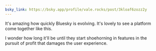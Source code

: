 ```yaml
---
bsky_link: https://bsky.app/profile/vale.rocks/post/3kloaf6zozz2y
---
```


It's amazing how quickly Bluesky is evolving. It's lovely to see a platform come together like this.

I wonder how long it'll be until they start shoehorning in features in the pursuit of profit that damages the user experience.
